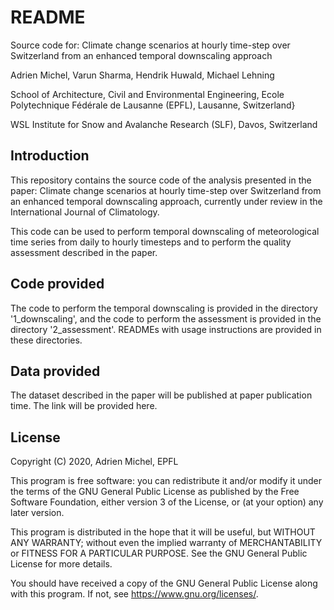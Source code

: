 # README

Source code for: Climate change scenarios at hourly time-step over Switzerland
from an enhanced temporal downscaling approach

Adrien Michel, Varun Sharma, Hendrik Huwald, Michael Lehning

School of Architecture, Civil and Environmental Engineering, Ecole Polytechnique
Fédérale de Lausanne (EPFL), Lausanne, Switzerland}

WSL Institute for Snow and Avalanche Research (SLF), Davos, Switzerland

## Introduction
This repository contains the source code of the analysis presented in the paper:
Climate change scenarios at hourly time-step over Switzerland from an enhanced
temporal downscaling approach, currently under review in the International
Journal of Climatology.

This code can be used to perform temporal downscaling of meteorological time
series from daily to hourly timesteps and to perform the quality assessment described in the paper.

## Code provided
The code to perform the temporal downscaling is provided in the directory
'1_downscaling', and the code to perform the assessment is provided in the
directory '2_assessment'. READMEs with usage instructions are provided in
these directories.

## Data provided
The dataset described in the paper will be published at paper publication time.
The link will be provided here.

## License
Copyright (C) 2020, Adrien Michel, EPFL

This program is free software: you can redistribute it and/or modify
it under the terms of the GNU General Public License as published by
the Free Software Foundation, either version 3 of the License, or
(at your option) any later version.

This program is distributed in the hope that it will be useful,
but WITHOUT ANY WARRANTY; without even the implied warranty of
MERCHANTABILITY or FITNESS FOR A PARTICULAR PURPOSE.  See the
GNU General Public License for more details.

You should have received a copy of the GNU General Public License
along with this program.  If not, see <https://www.gnu.org/licenses/>.
